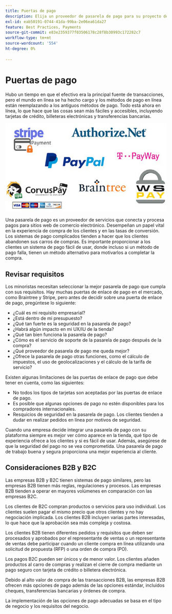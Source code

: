 ```yaml
---
title: Puertas de pago
description: Elija un proveedor de pasarela de pago para su proyecto de comercio electrónico en función de las necesidades de su empresa.
exl-id: eab50191-0744-41da-99ba-2e06ea61da27
feature: Best Practices, Payments
source-git-commit: e83e2359377f03506178c28f8b30993c172282c7
workflow-type: tm+mt
source-wordcount: '554'
ht-degree: 0%

---
```


# Puertas de pago

Hubo un tiempo en que el efectivo era la principal fuente de transacciones, pero el mundo en línea se ha hecho cargo y los métodos de pago en línea están reemplazando a los antiguos métodos de pago. Todo está ahora en línea, lo que hace que las cosas sean más fáciles y accesibles, incluyendo tarjetas de crédito, billeteras electrónicas y transferencias bancarias.

![Logotipos de proveedor de pasarela de pago](../../assets/playbooks/payment-gateways.png)

Una pasarela de pago es un proveedor de servicios que conecta y procesa pagos para sitios web de comercio electrónico. Desempeñan un papel vital en la experiencia de compra de los clientes y en las tasas de conversión. Los sistemas de pago complicados tienden a hacer que los clientes abandonen sus carros de compras. Es importante proporcionar a los clientes un sistema de pago fácil de usar, donde incluso si un método de pago falla, tienen un método alternativo para motivarlos a completar la compra.

## Revisar requisitos

Los minoristas necesitan seleccionar la mejor pasarela de pago que cumpla con sus requisitos. Hay muchas puertas de enlace de pago en el mercado, como Braintree y Stripe, pero antes de decidir sobre una puerta de enlace de pago, pregúntese lo siguiente:

- ¿Cuál es mi requisito empresarial?
- ¿Está dentro de mi presupuesto?
- ¿Qué tan fuerte es la seguridad en la pasarela de pago?
- ¿Habrá algún impacto en mi UX/IU de la tienda?
- ¿Qué tan bien funciona la pasarela de pago?
- ¿Cómo es el servicio de soporte de la pasarela de pago después de la compra?
- ¿Qué proveedor de pasarela de pago me queda mejor?
- ¿Ofrece la pasarela de pago otras funciones, como el cálculo de impuestos, el uso de geolocalizaciones y el cálculo de la tarifa de servicio?

Existen algunas limitaciones de las puertas de enlace de pago que debe tener en cuenta, como las siguientes:

- No todos los tipos de tarjetas son aceptadas por las puertas de enlace de pago.
- Es posible que algunas opciones de pago no estén disponibles para los compradores internacionales.
- Resquicios de seguridad en la pasarela de pago. Los clientes tienden a dudar en realizar pedidos en línea por motivos de seguridad.

Cuando una empresa decide integrar una pasarela de pago con su plataforma siempre es mejor ver cómo aparece en la tienda, qué tipo de experiencia ofrece a los clientes y si es fácil de usar. Además, asegúrese de que la seguridad del pago no se vea comprometida. Una pasarela de pago de trabajo buena y segura proporciona una mejor experiencia al cliente.

## Consideraciones B2B y B2C

Las empresas B2B y B2C tienen sistemas de pago similares, pero las empresas B2B tienen más reglas, regulaciones y procesos. Las empresas B2B tienden a operar en mayores volúmenes en comparación con las empresas B2C.

Los clientes de B2C compran productos o servicios para uso individual. Los clientes suelen pagar el mismo precio que otros clientes y no hay negociación implicada. Los clientes B2B incluyen varias partes interesadas, lo que hace que la aprobación sea más compleja y costosa.

Los clientes B2B tienen diferentes pedidos y requisitos que deben ser procesados y aprobados por el representante de ventas o un representante de ventas debe participar cuando un cliente compra en línea utilizando una solicitud de propuesta (RFP) o una orden de compra (PO).

Los pagos B2C pueden ser únicos y de menor valor. Los clientes añaden productos al carro de compras y realizan el cierre de compra mediante un pago seguro con tarjeta de crédito o billetera electrónica.

Debido al alto valor de compra de las transacciones B2B, las empresas B2B ofrecen más opciones de pago además de las opciones estándar, incluidos cheques, transferencias bancarias y órdenes de compra.

La implementación de las opciones de pago adecuadas se basa en el tipo de negocio y los requisitos del negocio.
